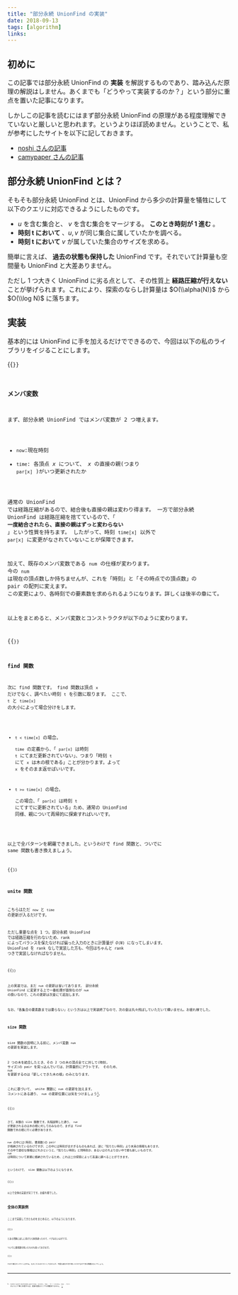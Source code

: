 ```yaml
---
title: "部分永続 UnionFind の実装"
date: 2018-09-13
tags: [algorithm]
links:
---
```


## 初めに

この記事では部分永続 UnionFind の **実装** を解説するものであり、踏み込んだ原理の解説はしません。あくまでも「どうやって実装するのか？」という部分に重点を置いた記事になります。

しかしこの記事を読むにはまず部分永続 UnionFind の原理がある程度理解できていないと厳しいと思われます。というよりほぼ読めません。ということで、私が参考にしたサイトを以下に記しておきます。

- [noshi さんの記事](http://noshi91.hatenablog.com/entry/2018/02/18/161529)
- [camypaper さんの記事](https://camypaper.bitbucket.io/2016/12/18/adc2016/)

## 部分永続 UnionFind とは？

そもそも部分永続 UnionFind とは、UnionFind から多少の計算量を犠牲にして以下のクエリに対応できるようにしたものです。

- $u$ を含む集合と、 $v$ を含む集合をマージする。 **このとき時刻が 1 進む** 。
- **時刻 t において** 、$u, v$ が同じ集合に属していたかを調べる。
- **時刻 t において** $v$ が属していた集合のサイズを求める。

簡単に言えば、 **過去の状態も保持した** UnionFind です。それでいて計算量も空間量も UnionFind と大差ありません。

ただし 1 つ大きく UnionFind に劣る点として、その性質上 **経路圧縮が行えない** ことが挙げられます。これにより、探索のならし計算量は $O(\\alpha(N))$ から $O(\\log N)$ に落ちます。

## 実装

基本的には UnionFind に手を加えるだけでできるので、今回は以下の私のライブラリをイジることにします。

{{<code file="0.cpp" language="cpp">}}

### メンバ変数

まず、部分永続 UnionFind ではメンバ変数が 2 つ増えます。

- `now`:現在時刻
- `time`: 各頂点 $x$ について、 $x$ の直接の親(つまり `par[x]` )がいつ更新されたか

通常の UnionFind では経路圧縮があるので、結合後も直接の親は変わり得ます。
一方で部分永続 UnionFind は経路圧縮を捨てているので、「 **一度結合されたら、直接の親はずっと変わらない** 」という性質を持ちます。
したがって、時刻 `time[x]` 以外で `par[x]` に変更がなされていないことが保障できます。

加えて、既存のメンバ変数である `num` の仕様が変わります。
今の `num` は現在の頂点数しか持ちませんが、これを「時刻」と「その時点での頂点数」の pair の配列に変えます。
この変更により、各時刻での要素数を求められるようになります。詳しくは後半の章にて。

以上をまとめると、メンバ変数とコンストラクタが以下のように変わります。

{{<code file="1.cpp" language="cpp">}}

### find 関数

次に find 関数です。 find 関数は頂点 `x` だけでなく、調べたい時刻 `t` を引数に取ります。
ここで、 `t` と `time[x]` の大小によって場合分けをします。

- `t < time[x]` の場合。  
  `time` の定義から、「 `par[x]` は時刻 `t` にてまだ更新されていない」、つまり「時刻 `t` にて `x` は木の根である」ことが分かります。よって `x` をそのまま返せばいいです。

- `t >= time[x]` の場合。  
  この場合、「 `par[x]` は時刻 `t` にてすでに更新されている」ため、通常の UnionFind 同様、親について再帰的に探索すればいいです。

以上で全パターンを網羅できました。というわけで find 関数と、ついでに same 関数も書き換えましょう。

{{<code file="2.cpp" language="cpp">}}

### unite 関数

こちらはただ `now` と `time` の更新が入るだけです。

ただし重要な点を 1 つ。部分永続 UnionFind では経路圧縮を行わないため、rank によってバランスを保たなければ偏った入力のときに計算量が $O(N)$ になってしまいます。
UnionFind を rank なしで実装した方も、今回はちゃんと rank つきで実装しなければなりません。

{{<code file="3.cpp" language="cpp">}}

上の実装では、まだ `num` の更新は省いてあります。
部分永続 UnionFind に変更する上で一番処理が面倒なのが `num` の扱いなので、これの更新は次章にて追加します。

なお、「各集合の要素数までは要らない」という方は以上で実装終了なので、次の章は丸々飛ばしていただいて構いません。お疲れ様でした。

### size 関数

size 関数の説明に入る前に、メンバ変数 `num` の更新を実装します。

2 つの木を結合したとき、その 2 つの木の頂点全てに対して(時刻, サイズ)の pair を突っ込んでいては、計算量的にアウトです。
そのため、 `num` を更新するのは「新しくできた木の根」のみとなります。

これに基づいて、 unite 関数に `num` の更新を加えます。
コメントにある通り、 `num` の更新位置には気をつけましょう[^num_update]。

{{<code file="4.cpp" language="cpp">}}

[^num_update]: `num[x].push_back(make_pair(now, size(x, now - 1) + size(y, now - 1)))` のように丁寧に処理すれば、更新位置はどこでも問題ありません。`

さて、本題の size 関数です。先程説明した通り、 `num` が更新されるのは木の根に対してのみなので、まずは find 関数で木の根に行く必要があります。

`num` の中には(時刻, 要素数)の pair が格納されているわけですが、この中には時刻が古すぎるものもあれば、逆に「知りたい時刻」より未来の情報もあります。
その中で適切な情報はどれかというと、「知りたい時刻」と同時刻か、あるいはそれより古い中で最も新しいものです。
`num` は時刻について昇順に格納されているため、これは二分探索によって高速に調べることができます。

というわけで、 size 関数は以下のようになります。

{{<code file="5.cpp" language="cpp">}}

以上で全体の実装が完了です。お疲れ様でした。

## 全体の実装例

ここまで実装してきたものをまとめると、以下のようになります。

{{<code file="6.cpp" language="cpp">}}

とある問題に試しに投げたら無事通ったので、バグはないはずです。

ついでに要素数を省いたものも貼っておきます。

{{<code file="7.cpp" language="cpp">}}

やはり幾分スッキリしますね。なおこちらはテストしてませんが、不要な部分を切り取っただけなので多分問題はないでしょう。
